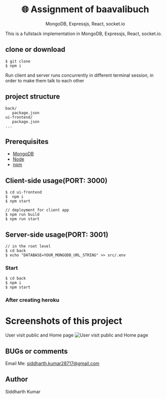 <h1 align="center">
🌐 Assignment of baavalibuch
</h1>
<p align="center">
MongoDB, Expressjs, React, socket.io
</p>

This is a fullstack implementation in MongoDB, Expressjs, React, socket.io.

## clone or download
```terminal
$ git clone 
$ npm i
```
Run client and server runs concurrently in different terminal session, in order to make them talk to each other

## project structure
```terminal
back/
   package.json
ui-frontend/
   package.json
...
```
## Prerequisites
- [MongoDB](https://gist.github.com/nrollr/9f523ae17ecdbb50311980503409aeb3)
- [Node](https://nodejs.org/en/download/) 
- [npm](https://nodejs.org/en/download/package-manager/)


## Client-side usage(PORT: 3000)
```terminal
$ cd ui-frontend  
$  npm i   
$ npm start      

// deployment for client app
$ npm run build 
$ npm run start 
```

## Server-side usage(PORT: 3001)

```terminal
// in the root level
$ cd back
$ echo "DATABASE=YOUR_MONGODB_URL_STRING" >> src/.env
```

### Start

```terminal
$ cd back 
$ npm i       
$ npm start
```


### After creating heroku



# Screenshots of this project

User visit public and Home page
![User visit public and Home page](http://i.imgur.com/ORCGHHY.png)


## BUGs or comments

Email Me: siddharth.kumar28717@gmail.com 

## Author
Siddharth Kumar


